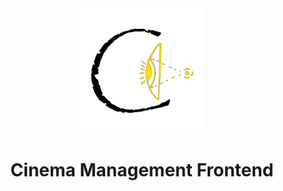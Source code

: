 <div align="center">
<img src="../branding/logo.svg" height="200px"/>
<h1>Cinema Management Frontend</h1>
</div>